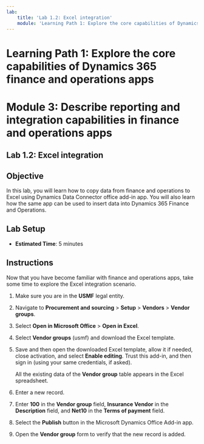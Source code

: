 ```yaml
---
lab:
    title: 'Lab 1.2: Excel integration'
    module: 'Learning Path 1: Explore the core capabilities of Dynamics 365 finance and operations apps'
---
```

# Learning Path 1: Explore the core capabilities of Dynamics 365 finance and operations apps
# Module 3: Describe reporting and integration capabilities in finance and operations apps

## Lab 1.2: Excel integration

## Objective

In this lab, you will learn how to copy data from finance and operations to Excel using Dynamics Data Connector office add-in app. You will also learn how the same app can be used to insert data into Dynamics 365 Finance and Operations. 

## Lab Setup

   - **Estimated Time**: 5 minutes

## Instructions

Now that you have become familiar with finance and operations apps, take some time to explore the Excel integration scenario.

1.  Make sure you are in the **USMF** legal entity.

2.  Navigate to **Procurement and sourcing** > **Setup** > **Vendors** > **Vendor groups**.

3.  Select **Open in Microsoft Office** > **Open in Excel**.

4.  Select **Vendor groups** (usmf) and download the Excel template.

5.  Save and then open the downloaded Excel template, allow it if needed, close activation, and select **Enable editing**. Trust this add-in, and then sign in (using your same credentials, if asked).

    All the existing data of the **Vendor group** table appears in the Excel spreadsheet.

6.  Enter a new record.

7.  Enter **100** in the **Vendor group** field, **Insurance Vendor** in the **Description** field, and **Net10** in the **Terms of payment** field.

8.  Select the **Publish** button in the Microsoft Dynamics Office Add-in app.

9.  Open the **Vendor group** form to verify that the new record is added.

